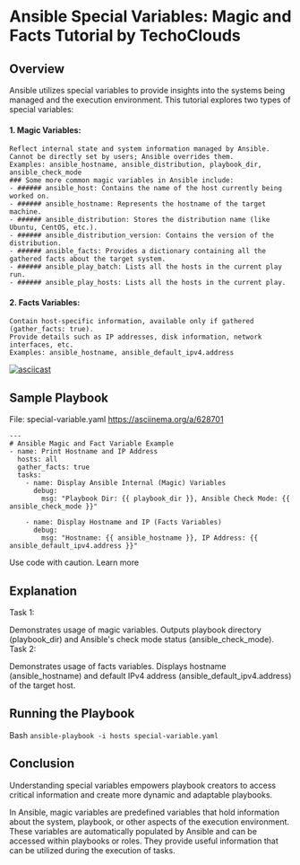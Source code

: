# Ansible Special Variables: Magic and Facts Tutorial by TechoClouds

## Overview

Ansible utilizes special variables to provide insights into the systems being managed and the execution environment. This tutorial explores two types of special variables:

#### 1. Magic Variables:

    Reflect internal state and system information managed by Ansible.
    Cannot be directly set by users; Ansible overrides them.
    Examples: ansible_hostname, ansible_distribution, playbook_dir, ansible_check_mode
    ### Some more common magic variables in Ansible include:
    - ###### ansible_host: Contains the name of the host currently being worked on.
    - ###### ansible_hostname: Represents the hostname of the target machine.
    - ###### ansible_distribution: Stores the distribution name (like Ubuntu, CentOS, etc.).
    - ###### ansible_distribution_version: Contains the version of the distribution.
    - ###### ansible_facts: Provides a dictionary containing all the gathered facts about the target system.
    - ###### ansible_play_batch: Lists all the hosts in the current play run.
    - ###### ansible_play_hosts: Lists all the hosts in the current play.


    
#### 2. Facts Variables:

    Contain host-specific information, available only if gathered (gather_facts: true).
    Provide details such as IP addresses, disk information, network interfaces, etc.
    Examples: ansible_hostname, ansible_default_ipv4.address

[![asciicast](https://asciinema.org/a/628701.svg)](https://asciinema.org/a/628701)
## Sample Playbook
File: special-variable.yaml
https://asciinema.org/a/628701
```
---
# Ansible Magic and Fact Variable Example
- name: Print Hostname and IP Address
  hosts: all
  gather_facts: true
  tasks:
    - name: Display Ansible Internal (Magic) Variables
      debug:
        msg: "Playbook Dir: {{ playbook_dir }}, Ansible Check Mode: {{ ansible_check_mode }}"

    - name: Display Hostname and IP (Facts Variables)
      debug:
        msg: "Hostname: {{ ansible_hostname }}, IP Address: {{ ansible_default_ipv4.address }}"
```
Use code with caution. Learn more
## Explanation

Task 1:

Demonstrates usage of magic variables.
Outputs playbook directory (playbook_dir) and Ansible's check mode status (ansible_check_mode).
Task 2:

Demonstrates usage of facts variables.
Displays hostname (ansible_hostname) and default IPv4 address (ansible_default_ipv4.address) of the target host.
## Running the Playbook

Bash
`ansible-playbook -i hosts special-variable.yaml`

## Conclusion

Understanding special variables empowers playbook creators to access critical information and create more dynamic and adaptable playbooks.

In Ansible, magic variables are predefined variables that hold information about the system, playbook, or other aspects of the execution environment. These variables are automatically populated by Ansible and can be accessed within playbooks or roles. They provide useful information that can be utilized during the execution of tasks.


